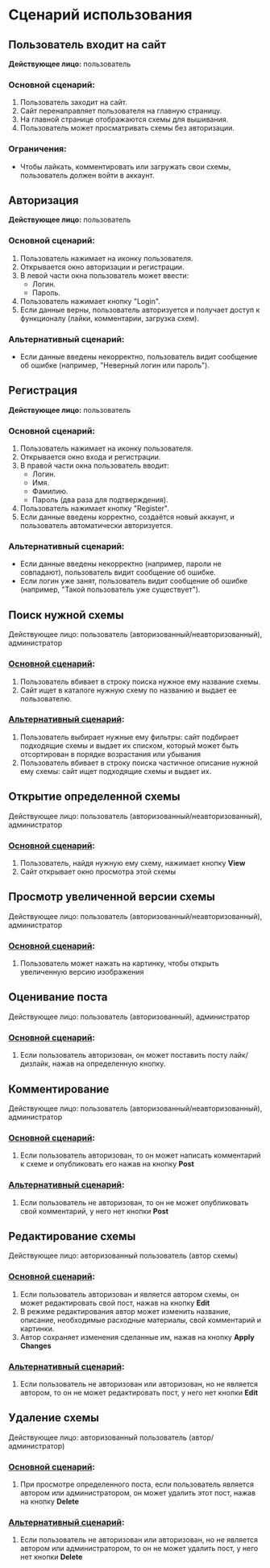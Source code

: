 # Сценарий использования

## Пользователь входит на сайт
**Действующее лицо:** пользователь

### Основной сценарий:
1. Пользователь заходит на сайт.
2. Сайт перенаправляет пользователя на главную страницу.
3. На главной странице отображаются схемы для вышивания.
4. Пользователь может просматривать схемы без авторизации.

### Ограничения:
- Чтобы лайкать, комментировать или загружать свои схемы, пользователь должен войти в аккаунт.

## Авторизация
**Действующее лицо:** пользователь

### Основной сценарий:
1. Пользователь нажимает на иконку пользователя.
2. Открывается окно авторизации и регистрации.
3. В левой части окна пользователь может ввести:
   - Логин.
   - Пароль.
4. Пользователь нажимает кнопку "Login".
5. Если данные верны, пользователь авторизуется и получает доступ к функционалу (лайки, комментарии, загрузка схем).

### Альтернативный сценарий:
- Если данные введены некорректно, пользователь видит сообщение об ошибке (например, "Неверный логин или пароль").

## Регистрация
**Действующее лицо:** пользователь

### Основной сценарий:
1. Пользователь нажимает на иконку пользователя.
2. Открывается окно входа и регистрации.
3. В правой части окна пользователь вводит:
   - Логин.
   - Имя.
   - Фамилию.
   - Пароль (два раза для подтверждения).
4. Пользователь нажимает кнопку "Register".
5. Если данные введены корректно, создаётся новый аккаунт, и пользователь автоматически авторизуется.

### Альтернативный сценарий:
- Если данные введены некорректно (например, пароли не совпадают), пользователь видит сообщение об ошибке.
- Если логин уже занят, пользователь видит сообщение об ошибке (например, "Такой пользователь уже существует").

## Поиск нужной схемы
Действующее лицо: пользователь (авторизованный/неавторизованный), администратор

### <u>Основной сценарий</u>:
1. Пользователь вбивает в строку поиска нужное ему название схемы.
2. Сайт ищет в каталоге нужную схему по названию и выдает ее пользователю.

### <u>Альтернативный сценарий</u>:
1. Пользователь выбирает нужные ему фильтры: сайт подбирает подходящие схемы и выдает их списком, который может быть отсортирован в порядке возрастания или убывания
2. Пользователь вбивает в строку поиска частичное описание нужной ему схемы: сайт ищет подходящие схемы и выдает их.

## Открытие определенной схемы
Действующее лицо: пользователь (авторизованный/неавторизованный), администратор

### <u>Основной сценарий</u>:
1. Пользователь, найдя нужную ему схему, нажимает кнопку **View**
2. Сайт открывает окно просмотра этой схемы

## Просмотр увеличенной версии схемы
Действующее лицо: пользователь (авторизованный/неавторизованный), администратор

### <u>Основной сценарий</u>:
1. Пользователь может нажать на картинку, чтобы открыть увеличенную версию изображения

## Оценивание поста
Действующее лицо: пользователь (авторизованный), администратор

### <u>Основной сценарий</u>:
1. Если пользователь авторизован, он может поставить посту лайк/дизлайк, нажав на определенную кнопку.

## Комментирование
Действующее лицо: пользователь (авторизованный/неавторизованный), администратор

### <u>Основной сценарий</u>:
1. Если пользователь авторизован, то он может написать комментарий к схеме и опубликовать его нажав на кнопку **Post**

### <u>Альтернативный сценарий</u>:
1. Если пользователь не авторизован, то он не может опубликовать свой комментарий, у него нет кнопки **Post**

## Редактирование схемы
Действующее лицо: авторизованный пользователь (автор схемы)

### <u>Основной сценарий</u>:
1. Если пользователь авторизован и является автором схемы, он может редактировать свой пост, нажав на кнопку **Edit**
2. В режиме редактирования автор может изменить название, описание, необходимые расходные материалы, свой комментарий и картинки.
3. Автор сохраняет изменения сделанные им, нажав на кнопку **Apply Changes**

### <u>Альтернативный сценарий</u>:
1. Если пользователь не авторизован или авторизован, но не является автором, то он не может редактировать пост, у него нет кнопки **Edit**

## Удаление схемы
Действующее лицо: авторизованный пользователь (автор/администратор)

### <u>Основной сценарий</u>:
1. При просмотре определенного поста, если пользователь является автором или администратором, он может удалить этот пост, нажав на кнопку **Delete**

### <u>Альтернативный сценарий</u>:
1. Если пользователь не авторизован или авторизован, но не является автором или администратором, то он не может удалить пост, у него нет кнопки **Delete**
